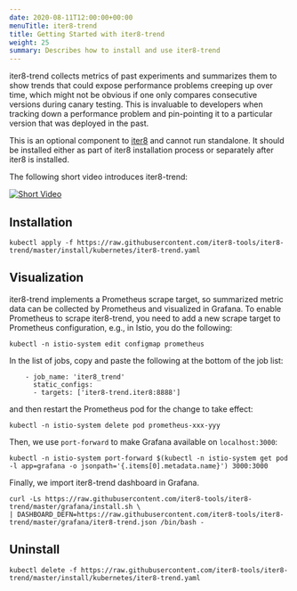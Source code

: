 ```yaml
---
date: 2020-08-11T12:00:00+00:00
menuTitle: iter8-trend
title: Getting Started with iter8-trend
weight: 25
summary: Describes how to install and use iter8-trend
---
```


iter8-trend collects metrics of past experiments and summarizes them to show
trends that could expose performance problems creeping up over time, which might
not be obvious if one only compares consecutive versions during canary testing.
This is invaluable to developers when tracking down a performance problem and
pin-pointing it to a particular version that was deployed in the past.

This is an optional component to [iter8](http://github.com/iter8-tools) and
cannot run standalone. It should be installed either as part of iter8
installation process or separately after iter8 is installed.

The following short video introduces iter8-trend:

[![Short Video](https://img.youtube.com/vi/FOtyqJPMj14/hqdefault.jpg)](https://youtu.be/FOtyqJPMj14)

## Installation
```
kubectl apply -f https://raw.githubusercontent.com/iter8-tools/iter8-trend/master/install/kubernetes/iter8-trend.yaml
```

## Visualization
iter8-trend implements a Prometheus scrape target, so summarized metric data can
be collected by Prometheus and visualized in Grafana. To enable Prometheus to
scrape iter8-trend, you need to add a new scrape target to Prometheus
configuration, e.g., in Istio, you do the following:
```
kubectl -n istio-system edit configmap prometheus
```

In the list of jobs, copy and paste the following at the bottom of the job list:

```
    - job_name: 'iter8_trend'
      static_configs:
      - targets: ['iter8-trend.iter8:8888']
```

and then restart the Prometheus pod for the change to take effect:

```
kubectl -n istio-system delete pod prometheus-xxx-yyy
```

Then, we use `port-forward` to make Grafana available on `localhost:3000`:
```
kubectl -n istio-system port-forward $(kubectl -n istio-system get pod -l app=grafana -o jsonpath='{.items[0].metadata.name}') 3000:3000
```

Finally, we import iter8-trend dashboard in Grafana.
```
curl -Ls https://raw.githubusercontent.com/iter8-tools/iter8-trend/master/grafana/install.sh \
| DASHBOARD_DEFN=https://raw.githubusercontent.com/iter8-tools/iter8-trend/master/grafana/iter8-trend.json /bin/bash -
```

## Uninstall
```
kubectl delete -f https://raw.githubusercontent.com/iter8-tools/iter8-trend/master/install/kubernetes/iter8-trend.yaml
```

